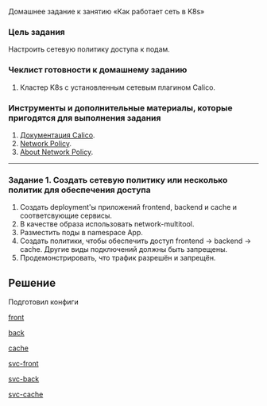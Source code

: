  Домашнее задание к занятию «Как работает сеть в K8s»

### Цель задания

Настроить сетевую политику доступа к подам.

### Чеклист готовности к домашнему заданию

1. Кластер K8s с установленным сетевым плагином Calico.

### Инструменты и дополнительные материалы, которые пригодятся для выполнения задания

1. [Документация Calico](https://www.tigera.io/project-calico/).
2. [Network Policy](https://kubernetes.io/docs/concepts/services-networking/network-policies/).
3. [About Network Policy](https://docs.projectcalico.org/about/about-network-policy).

-----

### Задание 1. Создать сетевую политику или несколько политик для обеспечения доступа

1. Создать deployment'ы приложений frontend, backend и cache и соответсвующие сервисы.
2. В качестве образа использовать network-multitool.
3. Разместить поды в namespace App.
4. Создать политики, чтобы обеспечить доступ frontend -> backend -> cache. Другие виды подключений должны быть запрещены.
5. Продемонстрировать, что трафик разрешён и запрещён.


## Решение 

Подготовил конфиги

[front](https://github.com/zatulik2606/Microservices/blob/main/hownetk8s/create/frontend.yaml)

[back](https://github.com/zatulik2606/Microservices/blob/main/hownetk8s/create/backend.yaml)

[cache](https://github.com/zatulik2606/Microservices/blob/main/hownetk8s/create/cache.yaml)

[svc-front](https://github.com/zatulik2606/Microservices/blob/main/hownetk8s/create/svc-frontend.yaml)

[svc-back](https://github.com/zatulik2606/Microservices/blob/main/hownetk8s/create/svc-backend.yaml)

[svc-cache](https://github.com/zatulik2606/Microservices/blob/main/hownetk8s/create/svc-cache.yaml)
